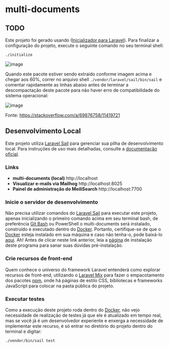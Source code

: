 # multi-documents

<!-- Initializer for Laravel Todos START  -->

## TODO

Este projeto foi gerado usando
([Inicializador para Laravel](https://laravel.initializer.dev)). Para finalizar a configuração do projeto, execute o seguinte comando no seu terminal shell:

```shell
./initialize
```

![image](https://user-images.githubusercontent.com/51000704/183752076-e6d076c5-6852-4091-9225-7f0347d3084c.png)

Quando este pacote estiver sendo extraído conforme imagem acima e chegar aos 60%, correr no arquivo shell `./vendor/laravel/sail/bin/sail` e comentar rapidamente as linhas abaixo antes de terminar a descompactação deste pacote para não haver erro de compatibilidade do sistema operacional:

![image](https://user-images.githubusercontent.com/51000704/183752689-bd52216d-f55e-4e47-aa53-b826bf5ddf78.png)

Fonte: https://stackoverflow.com/a/69876758/11419721

<!-- Initializer for Laravel Todos END  -->
## Desenvolvimento Local

Este projeto utiliza
[Laravel Sail](https://laravel.com/docs/sail) para gerenciar sua pilha de desenvolvimento local. Para instruções de uso mais detalhadas, consulte
a [documentação oficial](https://laravel.com/docs/sail).

### Links

- **multi-documents (local)** http://localhost
- **Visualizar e-mails via Mailhog** http://localhost:8025
- **Painel de administração do MeiliSearch** http://localhost:7700

### Inicie o servidor de desenvolvimento

Não precisa utilizar comandos do [Laravel Sail](https://laravel.com/docs/9.x/sail) para executar este projeto, apenas inicializando o primeiro comando acima em seu terminal bash, de preferência [Git Bash](https://git-scm.com/) ou PowerShell o multi-documents será instalado, construído e executado dentro do [Docker](https://www.docker.com/). Portanto, certifique-se de que o [Docker](https://www.docker.com/) esteja instalado em sua máquina e caso não tenha-o, pode baixá-lo [aqui](https://desktop.docker.com/win/main/amd64/Docker%20Desktop%20Installer.exe). Ah! Antes de clicar neste link anterior, leia a [página](https://docs.docker.com/desktop/) de instalação deste programa para sanar suas dúvidas pré-instalação.

### Crie recursos de front-end

Quem conhece o universo do framework Laravel entenderá como explorar recursos de front-end, utilizando o [Laravel Mix](https://laravel.com/docs/9.x/mix) para fazer o empacotamento dos pacotes [npm](https://www.npmjs.com/), onde há páginas de estilo CSS, bibliotecas e frameworks JavaScript para colocar na pasta pública do projeto.

### Executar testes

Como a execução deste projeto roda dentro do [Docker](https://www.docker.com/), não vejo necessidade de realização de testes já que ele é atualizado em tempo real, mas se você já é um desenvolvedor experiente e enxerga a necessidade de implementar este recurso, é só entrar no diretório do projeto dentro do terminal e digitar:

```shell
./vendor/bin/sail test
```
